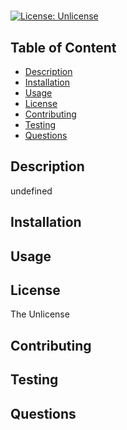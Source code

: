 
# 

[![License: Unlicense](https://img.shields.io/badge/license-Unlicense-blue.svg)](http://unlicense.org/)

## Table of Content
- [Description](#Description)
- [Installation](#Installation)
- [Usage](#Usage)
- [License](#License)
- [Contributing](#Contributing)
- [Testing](#Testing)
- [Questions](#Questions)

## Description
undefined

## Installation


## Usage


## License
The Unlicense

## Contributing


## Testing


## Questions



